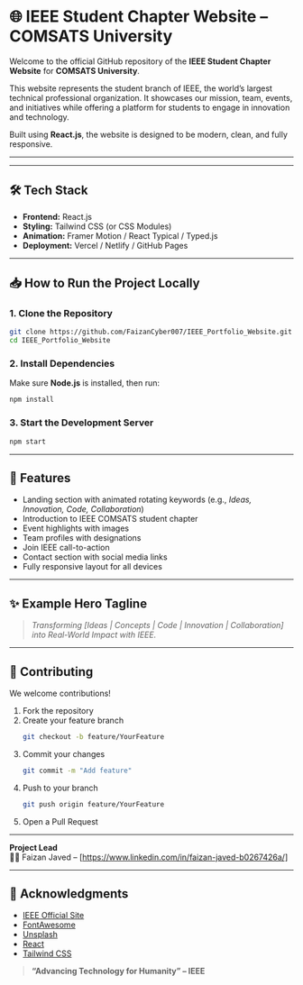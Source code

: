 # 🌐 IEEE Student Chapter Website – COMSATS University

Welcome to the official GitHub repository of the **IEEE Student Chapter Website** for **COMSATS University**.

This website represents the student branch of IEEE, the world’s largest technical professional organization. It showcases our mission, team, events, and initiatives while offering a platform for students to engage in innovation and technology.

Built using **React.js**, the website is designed to be modern, clean, and fully responsive.

---

<!-- ## 🚀 Live Preview

🌍 [Visit the Website](https://your-deployment-link.com)
> _Replace with the actual deployment link after hosting._ -->

---

## 🛠️ Tech Stack

- **Frontend:** React.js
- **Styling:** Tailwind CSS (or CSS Modules)
- **Animation:** Framer Motion / React Typical / Typed.js
- **Deployment:** Vercel / Netlify / GitHub Pages

---

## 📥 How to Run the Project Locally

### 1. Clone the Repository

```bash
git clone https://github.com/FaizanCyber007/IEEE_Portfolio_Website.git
cd IEEE_Portfolio_Website
```

### 2. Install Dependencies

Make sure **Node.js** is installed, then run:

```bash
npm install
```

### 3. Start the Development Server

```bash
npm start
```

---

## 🌟 Features

- Landing section with animated rotating keywords (e.g., _Ideas, Innovation, Code, Collaboration_)
- Introduction to IEEE COMSATS student chapter
- Event highlights with images
- Team profiles with designations
- Join IEEE call-to-action
- Contact section with social media links
- Fully responsive layout for all devices

---

## ✨ Example Hero Tagline

> _Transforming [Ideas | Concepts | Code | Innovation | Collaboration] into Real-World Impact with IEEE._

---

## 🤝 Contributing

We welcome contributions!

1. Fork the repository
2. Create your feature branch
   ```bash
   git checkout -b feature/YourFeature
   ```
3. Commit your changes
   ```bash
   git commit -m "Add feature"
   ```
4. Push to your branch
   ```bash
   git push origin feature/YourFeature
   ```
5. Open a Pull Request

---

**Project Lead**  
👨‍💻 Faizan Javed – [https://www.linkedin.com/in/faizan-javed-b0267426a/]

---

## 🙏 Acknowledgments

- [IEEE Official Site](https://www.ieee.org)
- [FontAwesome](https://fontawesome.com)
- [Unsplash](https://unsplash.com)
- [React](https://reactjs.org)
- [Tailwind CSS](https://tailwindcss.com)

> **“Advancing Technology for Humanity” – IEEE**
